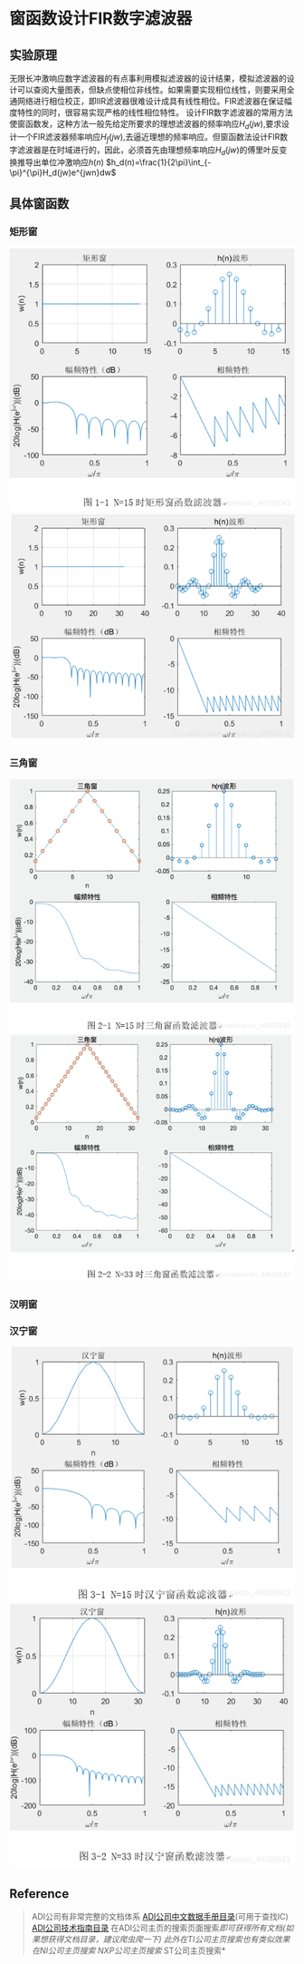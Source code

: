 # 窗函数设计FIR数字滤波器
## 实验原理
无限长冲激响应数字滤波器的有点事利用模拟滤波器的设计结果，模拟滤波器的设计可以查阅大量图表，但缺点使相位非线性。如果需要实现相位线性，则要采用全通网络进行相位校正，即IIR滤波器很难设计成具有线性相位。FIR滤波器在保证幅度特性的同时，很容易实现严格的线性相位特性。
设计FIR数字滤波器的常用方法使窗函数发，这种方法一般先给定所要求的理想滤波器的频率响应$H_d(jw)$,要求设计一个FIR滤波器频率响应$H_f(jw)$,去逼近理想的频率响应。但窗函数法设计FIR数字滤波器是在时域进行的，因此，必须首先由理想频率响应$H_d(jw)$的傅里叶反变换推导出单位冲激响应$h(n)$
$h_d(n)=\frac{1}{2\pi}\int_{-\pi}^{\pi}H_d(jw)e^{jwn}dw$

## 具体窗函数
### 矩形窗
![](./矩形窗1.png)
![](./矩形窗33.png)
### 三角窗
![](./三角窗15.png)
![](./三角窗33.png)
### 汉明窗
### 汉宁窗
![](./汉宁窗15.png)
![](./汉宁窗33.png)

## Reference
> ADI公司有非常完整的文档体系 [ADI公司中文数据手册目录](https://www.analog.com/cn/lp/002/datasheet-portal.html)(可用于查找IC) [ADI公司技术指南目录](https://www.analog.com/cn/lp/002/technical-guide.html) 在ADI公司主页的搜索页面搜索*即可获得所有文档(如果想获得文档目录，建议爬虫爬一下) 此外在TI公司主页搜索***也有类似效果 在NI公司主页搜索* NXP公司主页搜索* ST公司主页搜索*